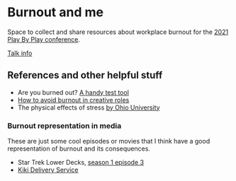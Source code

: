 # Burnout and me
Space to collect and share resources about workplace burnout for the [2021 Play By Play conference](https://playbyplay.co.nz/play-by-play-2021/).

[Talk info](https://playbyplay.co.nz/speakers/gabriela-roque-lopez-2021/)

## References and other helpful stuff
* Are you burned out? [A handy test tool](https://www.mindtools.com/pages/article/newTCS_08.htm)
* [How to avoid burnout in creative roles](https://www.glossrecruitment.com/how-to-avoid-burnout-in-creative-roles/)
* The physical effects of stress [by Ohio University](https://onlinemasters.ohio.edu/blog/the-physical-effects-of-stress/)

### Burnout representation in media

These are just some cool episodes or movies that I think have a good representation of burnout and its consequences.

* Star Trek Lower Decks, [season 1 episode 3](https://www.imdb.com/title/tt9207520/?ref_=ttep_ep3)
* [Kiki Delivery Service](https://www.imdb.com/title/tt0097814/?ref_=nv_sr_srsg_0)
